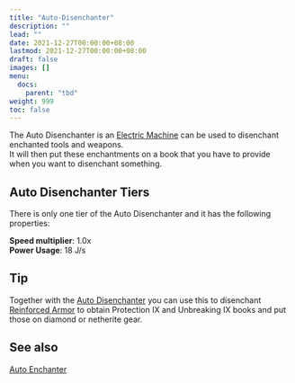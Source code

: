 ```yaml
---
title: "Auto-Disenchanter"
description: ""
lead: ""
date: 2021-12-27T00:00:00+08:00
lastmod: 2021-12-27T00:00:00+08:00
draft: false
images: []
menu: 
  docs:
    parent: "tbd"
weight: 999
toc: false
---
```


The Auto Disenchanter is an [Electric Machine](https://github.com/Slimefun/Slimefun4/wiki/Electric-Machines) can be used to disenchant enchanted tools and weapons.  
It will then put these enchantments on a book that you have to provide when you want to disenchant something.

## Auto Disenchanter Tiers

There is only one tier of the Auto Disenchanter and it has the following properties:  

**Speed multiplier**: 1.0x  
**Power Usage**: 18 J/s  

## Tip

Together with the [Auto Disenchanter](https://github.com/Slimefun/Slimefun4/wiki/Auto-Disenchanter) you can use this to disenchant [Reinforced Armor](https://github.com/Slimefun/Slimefun4/wiki/Armor#reinforced-armor) to obtain Protection IX and Unbreaking IX books and put those on diamond or netherite gear.

## See also

[Auto Enchanter](https://github.com/Slimefun/Slimefun4/wiki/Auto-Enchanter)
